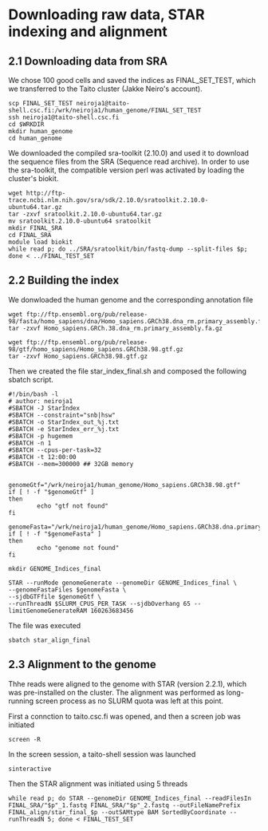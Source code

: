 # Downloading raw data, STAR indexing and alignment

## 2.1 Downloading data from SRA

We chose 100 good cells and saved the indices as FINAL_SET_TEST, which we transferred to the Taito cluster (Jakke Neiro's account). 

```{bash, eval=FALSE}
scp FINAL_SET_TEST neiroja1@taito-shell.csc.fi:/wrk/neiroja1/human_genome/FINAL_SET_TEST
ssh neiroja1@taito-shell.csc.fi
cd $WRKDIR
mkdir human_genome
cd human_genome
```

We downloaded the compiled sra-toolkit (2.10.0) and used it to download the sequence files from the SRA (Sequence read archive). In order to use the sra-toolkit, the compatible version perl was activated by loading the cluster's biokit.   

```{bash, eval=FALSE}
wget http://ftp-trace.ncbi.nlm.nih.gov/sra/sdk/2.10.0/sratoolkit.2.10.0-ubuntu64.tar.gz
tar -zxvf sratoolkit.2.10.0-ubuntu64.tar.gz
mv sratoolkit.2.10.0-ubuntu64 sratoolkit
mkdir FINAL_SRA
cd FINAL_SRA
module load biokit
while read p; do ../SRA/sratoolkit/bin/fastq-dump --split-files $p; done < ../FINAL_TEST_SET
```

## 2.2 Building the index

We donwloaded the human genome and the corresponding annotation file

```{bash, eval=FALSE}
wget ftp://ftp.ensembl.org/pub/release-98/fasta/homo_sapiens/dna/Homo_sapiens.GRCh38.dna_rm.primary_assembly.fa.gz
tar -zxvf Homo_sapiens.GRCh.38.dna_rm.primary_assembly.fa.gz

wget ftp://ftp.ensembl.org/pub/release-98/gtf/homo_sapiens/Homo_sapiens.GRCh38.98.gtf.gz
tar -zxvf Homo_sapiens.GRCh38.98.gtf.gz
```

Then we created the file star_index_final.sh and composed the following sbatch script.

```{bash, eval=FALSE}
#!/bin/bash -l
# author: neiroja1
#SBATCH -J StarIndex
#SBATCH --constraint="snb|hsw"
#SBATCH -o StarIndex_out_%j.txt
#SBATCH -e StarIndex_err_%j.txt
#SBATCH -p hugemem
#SBATCH -n 1
#SBATCH --cpus-per-task=32
#SBATCH -t 12:00:00
#SBATCH --mem=300000 ## 32GB memory


genomeGtf="/wrk/neiroja1/human_genome/Homo_sapiens.GRCh38.98.gtf"
if [ ! -f "$genomeGtf" ]
then
        echo "gtf not found"
fi

genomeFasta="/wrk/neiroja1/human_genome/Homo_sapiens.GRCh38.dna.primary_assembly.fa"
if [ ! -f "$genomeFasta" ]
then
        echo "genome not found"
fi

mkdir GENOME_Indices_final

STAR --runMode genomeGenerate --genomeDir GENOME_Indices_final \
--genomeFastaFiles $genomeFasta \
--sjdbGTFfile $genomeGtf \
--runThreadN $SLURM_CPUS_PER_TASK --sjdbOverhang 65 --limitGenomeGenerateRAM 160263683456
```

The file was executed

```{bash, eval=FALSE}
sbatch star_align_final
```

## 2.3 Alignment to the genome
Thhe reads were aligned to the genome with STAR (version 2.2.1), which was pre-installed on the cluster. The alignment was performed as long-running screen process as no SLURM quota was left at this point. 

First a connction to taito.csc.fi was opened, and then a screen job was initiated

```{bash, eval=TRUE}
screen -R
```

In the screen session, a taito-shell session was launched

```{bash, eval=TRUE}
sinteractive
```

Then the STAR alignment was initiated using 5 threads

```{bash, eval=TRUE}
while read p; do STAR --genomeDir GENOME_Indices_final --readFilesIn FINAL_SRA/"$p"_1.fastq FINAL_SRA/"$p"_2.fastq --outFileNamePrefix FINAL_align/star_final_$p --outSAMtype BAM SortedByCoordinate --runThreadN 5; done < FINAL_TEST_SET 
```